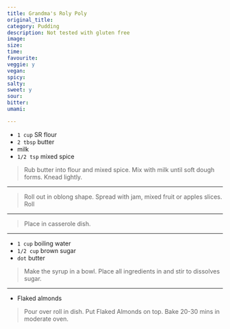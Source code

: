 ```yaml
---
title: Grandma's Roly Poly
original_title:
category: Pudding
description: Not tested with gluten free
image:
size:
time:
favourite:
veggie: y
vegan:
spicy:
salty:
sweet: y
sour:
bitter:
umami:

---
```


* `1 cup` SR flour
* `2 tbsp` butter
* milk
* `1/2 tsp` mixed spice

>Rub butter into flour and mixed spice. Mix with milk until soft dough forms. Knead lightly. 

---

>Roll out in oblong shape. Spread with jam, mixed fruit or apples slices. Roll

---

>Place in casserole dish.

---

* `1 cup` boiling water
* `1/2 cup` brown sugar
* `dot` butter

>Make the syrup in a bowl. Place all ingredients in and stir to dissolves sugar. 

---

* Flaked almonds

>Pour over roll in dish. Put Flaked Almonds on top. Bake 20-30 mins in moderate oven.